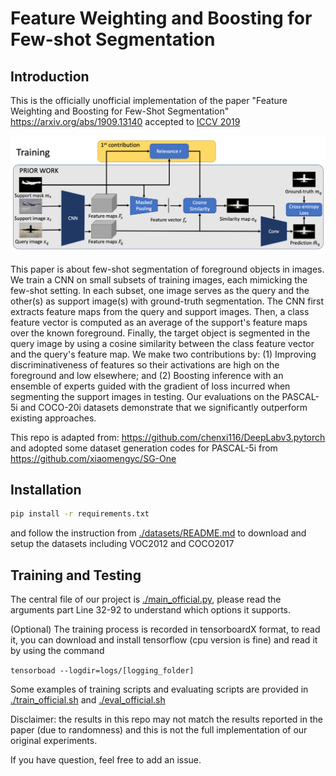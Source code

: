 # Feature Weighting and Boosting for Few-shot Segmentation

## Introduction
This is the officially unofficial implementation of the paper "Feature Weighting and Boosting for Few-Shot Segmentation" https://arxiv.org/abs/1909.13140 accepted to [ ICCV 2019](https://openaccess.thecvf.com/content_ICCV_2019/papers/Nguyen_Feature_Weighting_and_Boosting_for_Few-Shot_Segmentation_ICCV_2019_paper.pdf)


![](./images/architecture.png "Logo Title Text 1")

This paper is about few-shot segmentation of foreground objects in images. We train a CNN on small subsets of training images, each mimicking the few-shot setting. In each subset, one image serves as the query and the other(s) as support image(s) with ground-truth segmentation. The CNN first extracts feature maps from the query and support images. Then, a class feature vector is computed as an average of the support's feature maps over the known foreground. Finally, the target object is segmented in the query image by using a cosine similarity between the class feature vector and the query's feature map. We make two contributions by: (1) Improving discriminativeness of features so their activations are high on the foreground and low elsewhere; and (2) Boosting inference with an ensemble of experts guided with the gradient of loss incurred when segmenting the support images in testing. Our evaluations on the PASCAL-5i and COCO-20i datasets demonstrate that we significantly outperform existing approaches.

This repo is adapted from: https://github.com/chenxi116/DeepLabv3.pytorch 
and adopted some dataset generation codes for PASCAL-5i from https://github.com/xiaomengyc/SG-One


## Installation
```bash
pip install -r requirements.txt
```

and follow the instruction from [./datasets/README.md](./datasets/README.md) to download and setup the datasets including VOC2012 and COCO2017


## Training and Testing

The central file of our project is [./main_official.py](./main_official.py), please read the arguments part Line 32-92 to understand which options it supports.


(Optional) The training process is recorded in tensorboardX format, to read it, you can download and install tensorflow (cpu version is fine) and read it by using the command

```tensorboad --logdir=logs/[logging_folder]```

Some examples of training scripts and evaluating scripts are provided in [./train_official.sh](./train_official.sh) and [./eval_official.sh](./eval_official.sh)


Disclaimer: the results in this repo may not match the results reported in the paper (due to randomness) and this is not the full implementation of our original experiments.


If you have question, feel free to add an issue.




